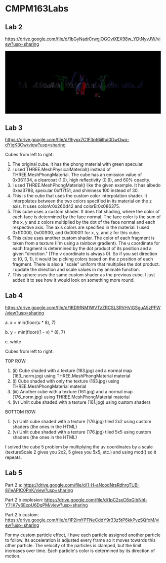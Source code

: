 # CMPM163Labs

## Lab 2
https://drive.google.com/file/d/1bGyNadr0rwgjOGOviXEX98w_YDtNyvJW/view?usp=sharing

![](lab2/rabbit_scene.PNG)


## Lab 3
https://drive.google.com/file/d/1hypx7C1F3pt6iiIhd0DwOwo-dYjgK3Cw/view?usp=sharing

Cubes from left to right:
1. The original cube. It has the phong material with green specular.
2. I used THREE.MeshPhysicalMaterial() instead of THREE.MeshPhongMaterial. The cube has an emission value of 0x361134, a clearcoat (1.0), high reflectivity (0.9), and 60% opacity.
3. I used THREE.MeshPhongMaterial() like the given example. It has albedo 0xea3788, specular 0xff7f51, and shininess 100 instead of 30.
4. This is the cube that uses the custom color interpolation shader. It interpolates between the two colors specified in its material on the z axis. It uses colorA:0x260d42 and colorB:0x086375.
5. This cube uses a custom shader. It does flat shading, where the color of each face is determined by the face normal. The face color is the sum of the x, y and z colors multiplied by the dot of the face normal and each respective axis. The axis colors are specified in the material. I used 0xff0000, 0x00ff00, and 0x0000ff for x, y, and z for this cube.
6. This cube uses another custom shader. The color of each fragment is taken from a texture (I'm using a rainbow gradient). The u coordinate for each fragment is determined by the dot product of its position and a given "direction." (The v coordinate is always 0). So if you set direction to (0, 0, 1), it would be picking colors based on the z position of each fragment. There is also a "scale" uniform that multiplies the dot product. I update the direction and scale values in my animate function.
7. This sphere uses the same custom shader as the previous cube. I just added it to see how it would look on something more round.

## Lab 4
https://drive.google.com/file/d/1KD9fNM1WVTzZRCSLSRVHViGSguA5zPFW/view?usp=sharing

a. x = min(floor(u * 8), 7)

b. y = min(floor((1 - v) * 8), 7)

c. white


Cubes from left to right:

TOP ROW:
1. (ii) Cube shaded with a texture (163.jpg) and a normal map (163_norm.jpg) using THREE.MeshPhongMaterial material
2. (i) Cube shaded with only the texture (163.jpg) using THREE.MeshPhongMaterial material
3. (iii) Another cube with a texture (161.jpg) and a normal map (176_norm.jpg) using THREE.MeshPhongMaterial material
4. (iv) Unlit cube shaded with a texture (161.jpg) using custom shaders

BOTTOM ROW:
1. (v) Unlit cube shaded with a texture (176.jpg) tiled 2x2 using custom shaders (the ones in the HTML)
2. (v) Unlit cube shaded with a texture (176.jpg) tiled 5x5 using custom shaders (the ones in the HTML)

I solved the cube 5 problem by multiplying the uv coordinates by a scale (textureScale 2 gives you 2x2, 5 gives you 5x5, etc.) and using mod() so it repeats.

## Lab 5
Part 2 a: https://drive.google.com/file/d/1-H-aNcodNrsRdhrgTUB-8j1eAPIC0PnK/view?usp=sharing

Part 2 b explosion: https://drive.google.com/file/d/1pC2sxC6xGIbNhl-Y7ljK7y6ExpU6DqPM/view?usp=sharing

Part 2 b custom: https://drive.google.com/file/d/1P2imYPTNeCddY9r33z5tP6kkPvzSQfoM/view?usp=sharing

For my custom particle effect, I have each particle assigned another particle to follow. Its acceleration is adjusted every frame so it moves towards this other particle. The velocity of the particles is clamped, but the limit increases over time. Each particle's color is determined by its direction of motion.
